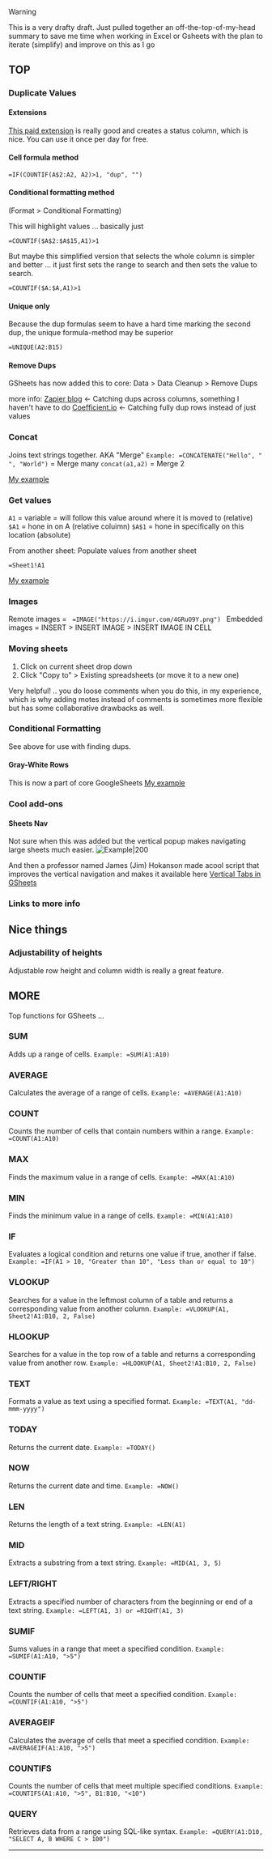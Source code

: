 
> [!warning] 
> This is a very drafty draft. Just pulled together an off-the-top-of-my-head summary to save me time when working in Excel or Gsheets with the plan to iterate (simplify) and improve on this as I go 

## TOP

### Duplicate Values

#### Extensions
[This paid extension](https://www.ablebits.com/google-sheets-add-ons/remove-duplicates/index.php) is really good and creates a status column, which is nice. You can use it once per day for free. 
#### Cell formula method
```
=IF(COUNTIF(A$2:A2, A2)>1, "dup", "")
```
#### Conditional formatting method
(Format > Conditional Formatting)

This will highlight values ... basically just 
```
=COUNTIF($A$2:$A$15,A1)>1
```

But maybe this simplified version that selects the whole column is simpler and better ... it just first sets the range to search and then sets the value to search. 
```
=COUNTIF($A:$A,A1)>1
```
#### Unique only
Because the dup formulas seem to have a hard time marking the second dup, the unique formula-method may be superior
```
=UNIQUE(A2:B15)
```

#### Remove Dups
GSheets has now added this to core: 
Data > Data Cleanup > Remove Dups

more info: 
[Zapier blog](https://zapier.com/blog/remove-duplicates-google-sheets/) <- Catching dups across columns, something I haven't have to do
[Coefficient.io](https://coefficient.io/highlight-duplicates-in-google-sheets) <- Catching fully dup rows instead of just values

### Concat
Joins text strings together. AKA "Merge"
`Example: =CONCATENATE("Hello", " ", "World")` =  Merge many
`concat(a1,a2)` = Merge 2

[My example](https://docs.google.com/spreadsheets/d/17WjoQrpSzYwGH1MSX4pSrcWRrH3o4bUikWfJWT_WwRc/edit?usp=sharing)

### Get values
`A1` = variable = will follow this value around where it is moved to (relative)
`$A1` = hone in on A (relative coluimn)
`$A$1` = hone in specifically on this location (absolute)

From another sheet:
Populate values from another sheet 
```
=Sheet1!A1
```

[My example](https://docs.google.com/spreadsheets/d/17WjoQrpSzYwGH1MSX4pSrcWRrH3o4bUikWfJWT_WwRc/edit#gid=943410636)

### Images
Remote images = `  =IMAGE("https://i.imgur.com/4GRuO9Y.png")  `
Embedded images = INSERT > INSERT IMAGE \> INSERT IMAGE IN CELL

### Moving sheets
1. Click on current sheet drop down
2. Click "Copy to" > Existing spreadsheets (or move it to a new one)

Very helpful! .. you do loose comments when you do this, in my experience, which is why adding motes instead of comments is sometimes more flexible but has some collaborative drawbacks as well. 

### Conditional Formatting
See above for use with finding dups. 

#### Gray-White Rows
This is now a part of core GoogleSheets
[My example](https://docs.google.com/spreadsheets/d/17WjoQrpSzYwGH1MSX4pSrcWRrH3o4bUikWfJWT_WwRc/edit#gid=1945807175)

### Cool add-ons
#### Sheets Nav
Not sure when this was added but the vertical popup makes navigating large sheets much easier.
![Example|200](https://jimhokanson.com/blog/2020/2020_04_Vertical_Tabs_Google_Sheets/default_all_sheet_nav.png)

And then a professor named James (Jim) Hokanson made acool script that improves the vertical navigation and makes it available here [Vertical Tabs in GSheets](https://jimhokanson.com/blog/2020/2020_04_Vertical_Tabs_Google_Sheets/)

### Links to more info

## Nice things

### Adjustability of heights
Adjustable row height and column width is really a great feature. 


## MORE
Top functions for GSheets ...
### SUM
Adds up a range of cells. `Example: =SUM(A1:A10)`

### AVERAGE
Calculates the average of a range of cells. 
`Example: =AVERAGE(A1:A10)`

### COUNT
Counts the number of cells that contain numbers within a range. 
`Example: =COUNT(A1:A10)`

### MAX
Finds the maximum value in a range of cells. `Example: =MAX(A1:A10)`

### MIN
Finds the minimum value in a range of cells. `Example: =MIN(A1:A10)`

### IF
Evaluates a logical condition and returns one value if true, another if false. 
`Example: =IF(A1 > 10, "Greater than 10", "Less than or equal to 10")`

### VLOOKUP
Searches for a value in the leftmost column of a table and returns a corresponding value from another column. 
`Example: =VLOOKUP(A1, Sheet2!A1:B10, 2, False)`

### HLOOKUP
Searches for a value in the top row of a table and returns a corresponding value from another row. 
`Example: =HLOOKUP(A1, Sheet2!A1:B10, 2, False)`

### TEXT
Formats a value as text using a specified format. 
`Example: =TEXT(A1, "dd-mmm-yyyy")`

### TODAY
Returns the current date. 
`Example: =TODAY()`

### NOW
Returns the current date and time. 
`Example: =NOW()`

### LEN
Returns the length of a text string. 
`Example: =LEN(A1)`

### MID
Extracts a substring from a text string. 
`Example: =MID(A1, 3, 5)`

### LEFT/RIGHT
Extracts a specified number of characters from the beginning or end of a text string. `Example: =LEFT(A1, 3) or =RIGHT(A1, 3)`

### SUMIF
Sums values in a range that meet a specified condition. 
`Example: =SUMIF(A1:A10, ">5")`

### COUNTIF
Counts the number of cells that meet a specified condition. `Example: =COUNTIF(A1:A10, ">5")`

### AVERAGEIF
Calculates the average of cells that meet a specified condition. 
`Example: =AVERAGEIF(A1:A10, ">5")`

### COUNTIFS
Counts the number of cells that meet multiple specified conditions. `Example: =COUNTIFS(A1:A10, ">5", B1:B10, "<10")`

### QUERY
Retrieves data from a range using SQL-like syntax. 
`Example: =QUERY(A1:D10, "SELECT A, B WHERE C > 100")`

---
